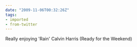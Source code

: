 ```yaml
---
date: "2009-11-06T00:32:26Z"
tags:
- imported
- from-twitter
---
```

Really enjoying 'Rain' Calvin Harris \(Ready for the Weekend)
